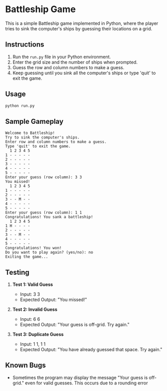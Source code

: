 # Battleship Game

This is a simple Battleship game implemented in Python, where the player tries to sink the computer's ships by guessing their locations on a grid.

## Instructions

1. Run the `run.py` file in your Python environment.
2. Enter the grid size and the number of ships when prompted.
3. Guess the row and column numbers to make a guess.
4. Keep guessing until you sink all the computer's ships or type 'quit' to exit the game.

## Usage

```bash
python run.py
```

## Sample Gameplay

```
Welcome to Battleship!
Try to sink the computer's ships.
Enter row and column numbers to make a guess.
Type 'quit' to exit the game.
  1 2 3 4 5
1 - - - - -
2 - - - - -
3 - - - - -
4 - - - - -
5 - - - - -
Enter your guess (row column): 3 3
You missed!
  1 2 3 4 5
1 - - - - -
2 - - - - -
3 - - M - -
4 - - - - -
5 - - - - -
Enter your guess (row column): 1 1
Congratulations! You sank a battleship!
  1 2 3 4 5
1 H - - - -
2 - - - - -
3 - - M - -
4 - - - - -
5 - - - - -
Congratulations! You won!
Do you want to play again? (yes/no): no
Exiting the game...
```

## Testing

1. **Test 1: Valid Guess**

   - Input: 3 3
   - Expected Output: "You missed!"

2. **Test 2: Invalid Guess**

   - Input: 6 6
   - Expected Output: "Your guess is off-grid. Try again."

3. **Test 3: Duplicate Guess**
   - Input: 1 1, 1 1
   - Expected Output: "You have already guessed that space. Try again."

## Known Bugs

- Sometimes the program may display the message "Your guess is off-grid." even for valid guesses. This occurs due to a rounding error
